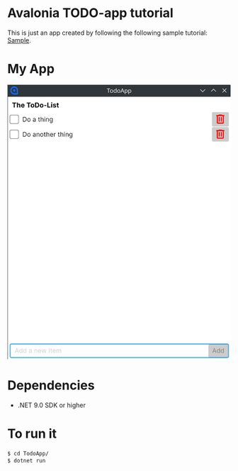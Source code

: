 # Avalonia TODO-app tutorial
This is just an app created by following the following sample tutorial:
[Sample](https://github.com/AvaloniaUI/Avalonia.Samples/tree/main/src/Avalonia.Samples/CompleteApps/SimpleToDoList).

# My App 
![Screenshot](/Images/todoApp.png)

# Dependencies 
- .NET 9.0 SDK or higher

# To run it 
```
$ cd TodoApp/
$ dotnet run 
```
